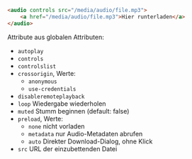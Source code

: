 ``` html
<audio controls	src="/media/audio/file.mp3">
	<a href="/media/audio/file.mp3">Hier runterladen</a>
</audio>
```
Attribute aus globalen Attributen: 
- `autoplay`
- `controls`
- `controlslist`
- `crossorigin`, Werte:
	- `anonymous`
	- `use-credentials`
- `disableremoteplayback`
- `loop` Wiedergabe wiederholen
- `muted` Stumm beginnen (default: false)
- `preload`, Werte:
	- `none` nicht vorladen
	- `metadata` nur Audio-Metadaten abrufen
	- `auto` Direkter Download-Dialog, ohne Klick
- `src` URL der einzubettenden Datei